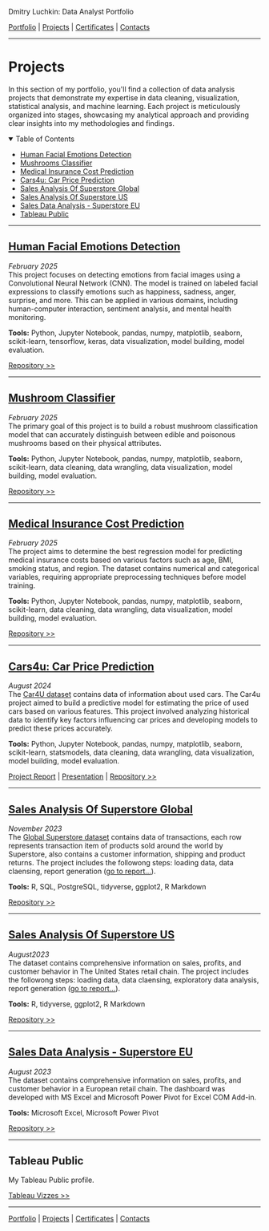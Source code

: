 Dmitry Luchkin: Data Analyst Portfolio

[Portfolio](https://github.com/daluchkin/data-analyst-portfolio) | 
[Projects](https://github.com/daluchkin/data-analyst-portfolio/blob/main/projects.md) | [Certificates](https://github.com/daluchkin/data-analyst-portfolio/blob/main/certificates.md) | [Contacts](https://github.com/daluchkin/data-analyst-portfolio#my_contacts)

---

# Projects

In this section of my portfolio, you'll find a collection of data
analysis projects that demonstrate my expertise in data cleaning,
visualization, statistical analysis, and machine learning. Each project
is meticulously organized into stages, showcasing my analytical approach
and providing clear insights into my methodologies and findings.

<details open>
  <summary>Table of Contents</summary>

  - [Human Facial Emotions Detection](#emotions-detector)
  - [Mushrooms Classifier](#mushroon-classifier)
  - [Medical Insurance Cost Prediction](#medical-insurance-cost)
  - [Cars4u: Car Price Prediction](#car4u-car-price-prediction)
  - [Sales Analysis Of Superstore Global](#sales-analysis-of-superstore-global)
  - [Sales Analysis Of Superstore US](#sales-analysis-of-superstore-us)
  - [Sales Data Analysis - Superstore EU](#sales-data-analysis-superstore-eu)
  - [Tableau Public](#tableau-public)

</details>

---

<a name="emotions-detector"></a>
## [Human Facial Emotions Detection](https://github.com/daluchkin/data-analyst-portfolio/tree/main/07_Human_Facial_Emotions_Detection)
*February 2025*\
This project focuses on detecting emotions from facial images using a Convolutional Neural Network (CNN). The model is trained on labeled facial expressions to classify emotions such as happiness, sadness, anger, surprise, and more. This can be applied in various domains, including human-computer interaction, sentiment analysis, and mental health monitoring.

**Tools:** Python, Jupyter Notebook, pandas, numpy, matplotlib, seaborn, scikit-learn, tensorflow, keras, data visualization, model building, model evaluation.

[Repository >>](https://github.com/daluchkin/human_facial_emotions_detection)

---

<a name="mushroom-classifier"></a>
## [Mushroom Classifier](https://github.com/daluchkin/data-analyst-portfolio/tree/main/06_Mushroom_Classifier)
*February 2025*\
The primary goal of this project is to build a robust mushroom classification model that can accurately distinguish between edible and poisonous mushrooms based on their physical attributes.

**Tools:** Python, Jupyter Notebook, pandas, numpy, matplotlib, seaborn, scikit-learn, data cleaning, data wrangling, data visualization, model building, model evaluation.

[Repository >>](https://github.com/daluchkin/mushrooms_classifier)

---

<a name="medical-insurance-cost"></a>
## [Medical Insurance Cost Prediction](https://github.com/daluchkin/data-analyst-portfolio/tree/main/05_Medical_Insurance_Cost)
*February 2025*\
The project aims to determine the best regression model for predicting medical insurance costs based on various factors such as age, BMI, smoking status, and region. The dataset contains numerical and categorical variables, requiring appropriate preprocessing techniques before model training.

**Tools:** Python, Jupyter Notebook, pandas, numpy, matplotlib, seaborn, scikit-learn, data cleaning, data wrangling, data visualization, model building, model evaluation.

[Repository >>](https://github.com/daluchkin/medical_insurance_cost)

---

<a name="car4u-car-price-prediction"></a>
## [Cars4u: Car Price Prediction](https://github.com/daluchkin/data-analyst-portfolio/blob/main/04_Car4u_car_price_prediction)
*August 2024*\
The [Car4U dataset](https://www.kaggle.com/datasets/sukhmanibedi/cars4u) contains data of information about used cars. The Car4u project aimed to build a predictive model for estimating the price of used cars based on various features. This project involved analyzing historical data to identify key factors influencing car prices and developing models to predict these prices accurately.

**Tools:** Python, Jupyter Notebook, pandas, numpy, matplotlib, seaborn, scikit-learn, statsmodels, data cleaning, data wrangling, data visualization, model building, model evaluation.

[Project Report](https://github.com/daluchkin/car4u_car_price_prediction/blob/main/04_reports/Car4u_Project_Report.pdf) | 
[Presentation](https://github.com/daluchkin/car4u_car_price_prediction/blame/main/04_reports/Car4u_presentation.pdf) | 
[Repository >>](https://github.com/daluchkin/car4u_car_price_prediction)

---

<a name="sales-analysis-of-superstore-global"></a>
## [Sales Analysis Of Superstore Global](https://github.com/daluchkin/data-analyst-portfolio/tree/main/03_Superstore_Global)
*November 2023*\
The [Global Superstore dataset](https://www.kaggle.com/datasets/shekpaul/global-superstore) contains data of transactions, each row represents transaction item of products sold around the world by Superstore, also contains a customer information, shipping and product returns. The project includes the followong steps: loading data, data claensing, report generation ([go to report...](https://daluchkin.github.io/superstore-global-sales-analysis/)).

**Tools:** R, SQL, PostgreSQL, tidyverse, ggplot2, R Markdown

[Repository >>](https://github.com/daluchkin/superstore-global-sales-analysis)

---

<a name="sales-analysis-of-superstore-us"></a>
## [Sales Analysis Of Superstore US](https://github.com/daluchkin/data-analyst-portfolio/tree/main/02_Superstore_US) 
*August2023*\
The dataset contains comprehensive information on sales, profits, and customer behavior in The United States retail chain. The project includes the followong steps: loading data, data claensing, exploratory data analysis, report generation ([go to report...](https://daluchkin.github.io/superstore-us-sales-analysis/)).

**Tools:** R, tidyverse, ggplot2, R Markdown

[Repository >>](https://github.com/daluchkin/superstore-us-sales-analysis)

---

<a name="sales-data-analysis-superstore-eu"></a>
## [Sales Data Analysis - Superstore EU](https://github.com/daluchkin/data-analyst-portfolio/tree/main/01_Superstore_EU)
*August 2023*\
The dataset contains comprehensive information on sales, profits, and customer behavior in a European retail chain. The dashboard was developed with MS Excel and Microsoft Power Pivot for Excel COM Add-in.

**Tools:** Microsoft Excel, Microsoft Power Pivot

[Repository >>](https://github.com/daluchkin/superstore-eu-sales-analysis)

---

<a name="tableau-public"></a>
## Tableau Public

My Tableau Public profile.

[Tableau Vizzes >>](https://public.tableau.com/app/profile/dmitry.luchkin/vizzes)

---

[Portfolio](https://github.com/daluchkin/data-analyst-portfolio) | 
[Projects](https://github.com/daluchkin/data-analyst-portfolio/blob/main/projects.md) | [Certificates](https://github.com/daluchkin/data-analyst-portfolio/blob/main/certificates.md) | [Contacts](https://github.com/daluchkin/data-analyst-portfolio#my_contacts)
